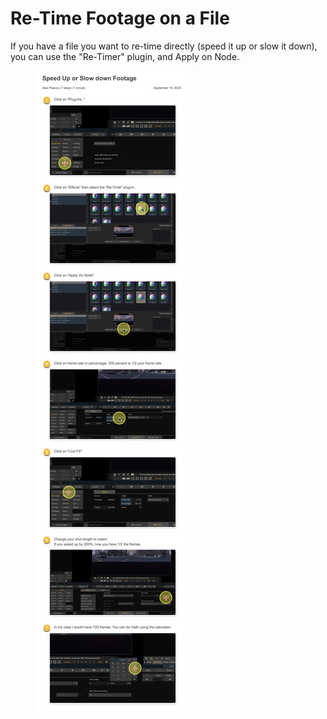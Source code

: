 # Re-Time Footage on a File

If you have a file you want to re-time directly (speed it up or slow it down), you can use the "Re-Timer" plugin, and Apply on Node.&#x20;

<figure><img src="../../.gitbook/assets/LiveFX - Speed up Footage.jpg" alt=""><figcaption></figcaption></figure>
